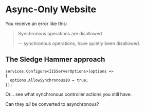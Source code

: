 # Async-Only Website

You receive an error like this:

> Synchronous operations are disallowed
>
> -- synchronous operations, have quietly been disallowed.


## The Sledge Hammer approach

```
services.Configure<IISServerOptions>(options =>
{
  options.AllowSynchronousIO = true;
});
```
Or... see what synchronous controller actions you still have. 

Can they *all* be converted to asynchronous?







